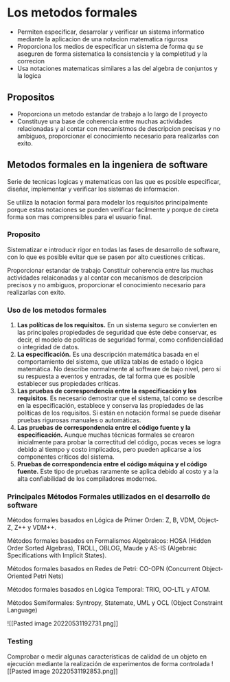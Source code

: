 # Los metodos formales
- Permiten especificar, desarrolar y verificar un sistema informatico mediante la aplicacion de una notacion matematica rigurosa
- Proporciona los medios de especificar un sistema de forma qu se aseguren de forma sistematica la consistencia y la completitud y la correcion
- Usa notaciones matematicas similares a las del algebra de conjuntos y la logica

## Propositos
- Proporciona un metodo estandar de trabajo a lo largo de l proyecto
- Constituye una base de coherencia entre muchas actividades relacionadas y al contar con mecanistmos de descripcion precisas y no ambiguos, proporcionar el conocimiento necesario para realizarlas con exito.

## Metodos formales en la ingeniera de software
Serie de tecnicas logicas y matematicas con las que es posible especificar, diseñar, implementar y verificar los sistemas de informacion.

Se utiliza la notacion formal para modelar los requisitos principalmente porque estas notaciones se pueden verificar facilmente y porque de cireta forma son mas comprensibles para el usuario final.

### Proposito
Sistematizar e introducir rigor en todas las fases de desarrollo de software, con lo que es posible evitar que se pasen por alto cuestiones criticas.

Proporcionar estandar de trabajo
Constituir coherencia entre las muchas actividades relaiconadas y al contar con mecanismos de descripcion precisos y no ambiguos, proporcionar el conocimiento necesario para realizarlas con exito.

### Uso de los metodos formales

1. **Las políticas de los requisitos.** En un sistema seguro se convierten en las principales propiedades de seguridad que éste debe conservar, es decir, el modelo de políticas de seguridad formal, como confidencialidad o integridad de datos.
2. **La especificación.** Es una descripción matemática basada en el comportamiento del sistema, que utiliza tablas de estado o lógica matemática. No describe normalmente al software de bajo nivel, pero sí su respuesta a eventos y entradas, de tal forma que es posible establecer sus propiedades críticas.
3. **Las pruebas de correspondencia entre la especificación y los requisitos**. Es necesario demostrar que el sistema, tal como se describe en la especificación, establece y conserva las propiedades de las políticas de los requisitos. Si están en notación formal se puede diseñar pruebas rigurosas manuales o automáticas.
4. **Las pruebas de correspondencia entre el código fuente y la especificación.** Aunque muchas técnicas formales se crearon inicialmente para probar la correctitud del código, pocas veces se logra debido al tiempo y costo implicados, pero pueden aplicarse a los componentes críticos del sistema. 
5. **Pruebas de correspondencia entre el código máquina y el código fuente.** Este tipo de pruebas raramente se aplica debido al costo y a la alta confiabilidad de los compiladores modernos.

### Principales Métodos Formales utilizados en el desarrollo de software
Métodos formales basados en Lógica de Primer Orden:
Z, B, VDM, Object-Z, Z++ y VDM++.

Métodos formales basados en Formalismos Algebraicos:
HOSA (Hidden Order Sorted Algebras), TROLL, OBLOG, Maude y AS-IS
(Algebraic Specifications with Implicit States).

Métodos formales basados en Redes de Petri:
CO-OPN (Concurrent Object-Oriented Petri Nets) 

Métodos formales basados en Lógica Temporal: 
TRIO, OO-LTL y ATOM.

Métodos Semiformales:
Syntropy, Statemate, UML y OCL (Object Constraint Language)

![[Pasted image 20220531192731.png]]

### Testing
Comprobar o medir algunas características de calidad de un objeto en ejecución mediante la realización de experimentos de forma controlada
![[Pasted image 20220531192853.png]]